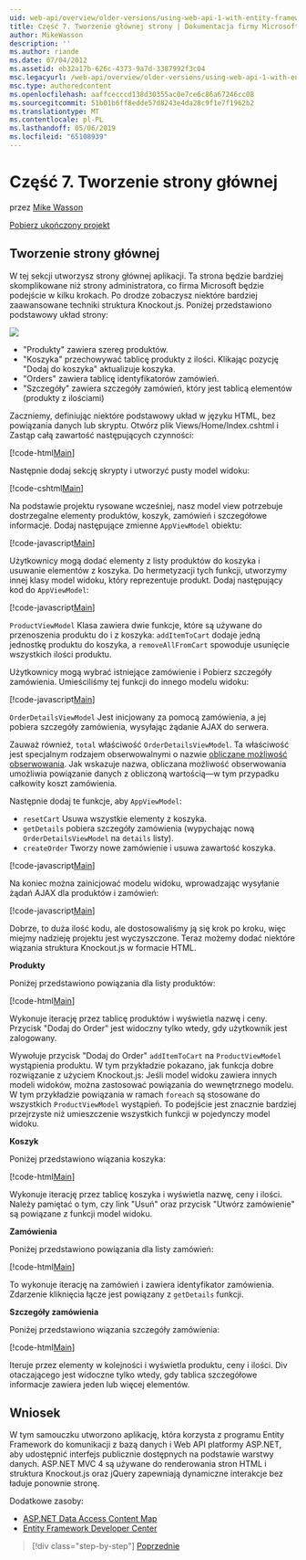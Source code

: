 ```yaml
---
uid: web-api/overview/older-versions/using-web-api-1-with-entity-framework-5/using-web-api-with-entity-framework-part-7
title: Część 7. Tworzenie głównej strony | Dokumentacja firmy Microsoft
author: MikeWasson
description: ''
ms.author: riande
ms.date: 07/04/2012
ms.assetid: eb32a17b-626c-4373-9a7d-3387992f3c04
msc.legacyurl: /web-api/overview/older-versions/using-web-api-1-with-entity-framework-5/using-web-api-with-entity-framework-part-7
msc.type: authoredcontent
ms.openlocfilehash: aaffcecccd138d30355ac0e7ce6c86a67246cc08
ms.sourcegitcommit: 51b01b6ff8edde57d8243e4da28c9f1e7f1962b2
ms.translationtype: MT
ms.contentlocale: pl-PL
ms.lasthandoff: 05/06/2019
ms.locfileid: "65108939"
---
```

# <a name="part-7-creating-the-main-page"></a>Część 7. Tworzenie strony głównej

przez [Mike Wasson](https://github.com/MikeWasson)

[Pobierz ukończony projekt](http://code.msdn.microsoft.com/ASP-NET-Web-API-with-afa30545)

## <a name="creating-the-main-page"></a>Tworzenie strony głównej

W tej sekcji utworzysz strony głównej aplikacji. Ta strona będzie bardziej skomplikowane niż strony administratora, co firma Microsoft będzie podejście w kilku krokach. Po drodze zobaczysz niektóre bardziej zaawansowane techniki struktura Knockout.js. Poniżej przedstawiono podstawowy układ strony:

![](using-web-api-with-entity-framework-part-7/_static/image1.png)

- "Produkty" zawiera szereg produktów.
- "Koszyka" przechowywać tablicę produkty z ilości. Klikając pozycję "Dodaj do koszyka" aktualizuje koszyka.
- "Orders" zawiera tablicę identyfikatorów zamówień.
- "Szczegóły" zawiera szczegóły zamówień, który jest tablicą elementów (produkty z ilościami)

Zaczniemy, definiując niektóre podstawowy układ w języku HTML, bez powiązania danych lub skryptu. Otwórz plik Views/Home/Index.cshtml i Zastąp całą zawartość następujących czynności:

[!code-html[Main](using-web-api-with-entity-framework-part-7/samples/sample1.html)]

Następnie dodaj sekcję skrypty i utworzyć pusty model widoku:

[!code-cshtml[Main](using-web-api-with-entity-framework-part-7/samples/sample2.cshtml)]

Na podstawie projektu rysowane wcześniej, nasz model view potrzebuje dostrzegalne elementy produktów, koszyk, zamówień i szczegółowe informacje. Dodaj następujące zmienne `AppViewModel` obiektu:

[!code-javascript[Main](using-web-api-with-entity-framework-part-7/samples/sample3.js)]

Użytkownicy mogą dodać elementy z listy produktów do koszyka i usuwanie elementów z koszyka. Do hermetyzacji tych funkcji, utworzymy innej klasy model widoku, który reprezentuje produkt. Dodaj następujący kod do `AppViewModel`:

[!code-javascript[Main](using-web-api-with-entity-framework-part-7/samples/sample4.js?highlight=4)]

`ProductViewModel` Klasa zawiera dwie funkcje, które są używane do przenoszenia produktu do i z koszyka: `addItemToCart` dodaje jedną jednostkę produktu do koszyka, a `removeAllFromCart` spowoduje usunięcie wszystkich ilości produktu.

Użytkownicy mogą wybrać istniejące zamówienie i Pobierz szczegóły zamówienia. Umieściliśmy tej funkcji do innego modelu widoku:

[!code-javascript[Main](using-web-api-with-entity-framework-part-7/samples/sample5.js?highlight=4)]

`OrderDetailsViewModel` Jest inicjowany za pomocą zamówienia, a jej pobiera szczegóły zamówienia, wysyłając żądanie AJAX do serwera.

Zauważ również, `total` właściwość `OrderDetailsViewModel`. Ta właściwość jest specjalnym rodzajem obserwowalnymi o nazwie [obliczane możliwość obserwowania](http://knockoutjs.com/documentation/computedObservables.html). Jak wskazuje nazwa, obliczana możliwość obserwowania umożliwia powiązanie danych z obliczoną wartością&#8212;w tym przypadku całkowity koszt zamówienia.

Następnie dodaj te funkcje, aby `AppViewModel`:

- `resetCart` Usuwa wszystkie elementy z koszyka.
- `getDetails` pobiera szczegóły zamówienia (wypychając nową `OrderDetailsViewModel` na `details` listy).
- `createOrder` Tworzy nowe zamówienie i usuwa zawartość koszyka.

[!code-javascript[Main](using-web-api-with-entity-framework-part-7/samples/sample6.js?highlight=4)]

Na koniec można zainicjować modelu widoku, wprowadzając wysyłanie żądań AJAX dla produktów i zamówień:

[!code-javascript[Main](using-web-api-with-entity-framework-part-7/samples/sample7.js)]

Dobrze, to duża ilość kodu, ale dostosowaliśmy ją się krok po kroku, więc miejmy nadzieję projektu jest wyczyszczone. Teraz możemy dodać niektóre wiązania struktura Knockout.js w formacie HTML.

**Produkty**

Poniżej przedstawiono powiązania dla listy produktów:

[!code-html[Main](using-web-api-with-entity-framework-part-7/samples/sample8.html)]

Wykonuje iterację przez tablicę produktów i wyświetla nazwę i ceny. Przycisk "Dodaj do Order" jest widoczny tylko wtedy, gdy użytkownik jest zalogowany.

Wywołuje przycisk "Dodaj do Order" `addItemToCart` na `ProductViewModel` wystąpienia produktu. W tym przykładzie pokazano, jak funkcja dobre rozwiązanie z użyciem Knockout.js: Jeśli model widoku zawiera innych modeli widoków, można zastosować powiązania do wewnętrznego modelu. W tym przykładzie powiązania w ramach `foreach` są stosowane do wszystkich `ProductViewModel` wystąpień. To podejście jest znacznie bardziej przejrzyste niż umieszczenie wszystkich funkcji w pojedynczy model widoku.

**Koszyk**

Poniżej przedstawiono wiązania koszyka:

[!code-html[Main](using-web-api-with-entity-framework-part-7/samples/sample9.html)]

Wykonuje iterację przez tablicę koszyka i wyświetla nazwę, ceny i ilości. Należy pamiętać o tym, czy link "Usuń" oraz przycisk "Utwórz zamówienie" są powiązane z funkcji model widoku.

**Zamówienia**

Poniżej przedstawiono powiązania dla listy zamówień:

[!code-html[Main](using-web-api-with-entity-framework-part-7/samples/sample10.html)]

To wykonuje iterację na zamówień i zawiera identyfikator zamówienia. Zdarzenie kliknięcia łącze jest powiązany z `getDetails` funkcji.

**Szczegóły zamówienia**

Poniżej przedstawiono wiązania szczegóły zamówienia:

[!code-html[Main](using-web-api-with-entity-framework-part-7/samples/sample11.html)]

Iteruje przez elementy w kolejności i wyświetla produktu, ceny i ilości. Div otaczającego jest widoczne tylko wtedy, gdy tablica szczegółowe informacje zawiera jeden lub więcej elementów.

## <a name="conclusion"></a>Wniosek

W tym samouczku utworzono aplikację, która korzysta z programu Entity Framework do komunikacji z bazą danych i Web API platformy ASP.NET, aby udostępnić interfejs publicznie dostępnych na podstawie warstwy danych. ASP.NET MVC 4 są używane do renderowania stron HTML i struktura Knockout.js oraz jQuery zapewniają dynamiczne interakcje bez ładuje ponownie stronę.

Dodatkowe zasoby:

- [ASP.NET Data Access Content Map](https://msdn.microsoft.com/library/6759sth4.aspx)
- [Entity Framework Developer Center](https://msdn.microsoft.com/data/ef)

> [!div class="step-by-step"]
> [Poprzednie](using-web-api-with-entity-framework-part-6.md)
